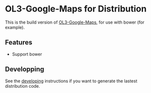 OL3-Google-Maps for Distribution
================================

This is the build version of [OL3-Google-Maps](https://github.com/mapgears/ol3-google-maps),
for use with bower (for example).


Features
--------

 - Support bower


Developping
-----------

See the [developing](DEVELOPING.md) instructions if you want to generate
the lastest distribution code.
